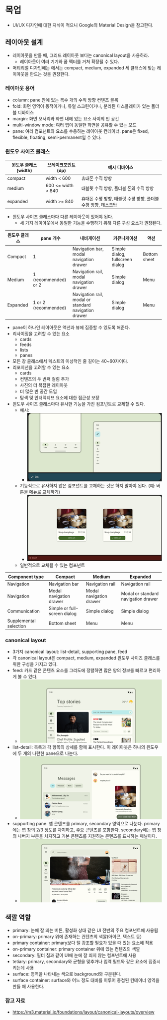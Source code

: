 # 목업

- UI/UX 디자인에 대한 지식이 적으니 Google의 Material Design을 참고한다.

## 레이아웃 설계

- 레이아웃을 만들 때, 그리드 레이아웃 보다는 canonical layout을 사용하라.
	- 레이아웃이 여러 기기와 폼 팩터를 거쳐 확장될 수 있다.
- 머티리얼 디자인에는 에서는 compact, medium, expanded 세 클래스에 맞는 레이아웃을 만드는 것을 권장한다.

### 레이아웃 용어

- column: pane 안에 있는 복수 개의 수직 방향 컨텐츠 블록
- fold: 화면 영역이 동적이거나, 듀얼 스크린이거나, 분리된 디스플레이가 있는 폴더블 디바이스
- margin: 화면 모서리와 화면 내에 있는 요소 사이의 빈 공간
- multi-window mode: 여러 앱이 동일한 화면을 공유할 수 있는 모드
- pane: 여러 컴포넌트와 요소를 수용하는 레이아웃 컨테이너. pane은 fixed, flexible, floating, semi-permanent일 수 있다.

### 윈도우 사이즈 클래스

| 윈도우 클래스(width) | 브레이크포인트(dp) | 예시 디바이스                                                  |
| -------------------- | ------------------ | -------------------------------------------------------------- |
| compact              | width < 600        | 휴대폰 수직 방향                                               |
| medium               | 600 <= width < 840 | 태블릿 수직 방향, 폴더블 폰의 수직 방향                        |
| expanded             | width >= 840       | 휴대폰 수평 방향, 태블릿 수평 방향, 폴더블 수평 방향, 데스크탑 |

- 윈도우 사이즈 클래스마다 다른 레이아웃이 있어야 된다.
	- 세 가지 레이아웃에서 동일한 기능을 수행하기 위해 다른 구성 요소가 권장된다.

| 윈도우 클래스 | pane 개수            | 내비게이션                                           | 커뮤니케이션                     | 액션         |
| ------------- | -------------------- | ---------------------------------------------------- | -------------------------------- | ------------ |
| Compact       | 1                    | Navigation bar, modal navigation drawer              | Simple dialog, fullscreen dialog | Bottom sheet |
| Medium        | 1 (recommended) or 2 | Navigation rail, modal navigation drawer             | Simple dialog                    | Menu         |
| Expanded      | 1 or 2 (recommended) | Navigation rail, modal or standard navigation drawer | Simple dialog                    | Menu       |

- pane이 하나인 레이아웃은 액션과 뷰에 집중할 수 있도록 해준다.
- 리사이징을 고려할 수 있는 요소
	- cards
	- feeds
	- lists
	- panes
- 모든 창 클래스에서 텍스트의 이상적인 줄 길이는 40~60자이다.
- 리포지션을 고려할 수 있는 요소
	- cards
	- 컨텐츠의 두 번째 컬럼 추가
	- 사진의 더 복잡한 레이아웃
	- 더 많은 빈 공간 도입
	- 탐색 및 인터랙티브 요소에 대한 접근성 보장
- 윈도우 사이즈 클래스마다 유사한 기능을 가진 컴포넌트로 교체할 수 있다.
	- 예시:
		- ![](assets/Pasted%20image%2020230928180950.png)
	- 기능적으로 유사하지 않은 컴포넌트를 교체하는 것은 하지 말아야 된다. (예: 버튼을 메뉴로 교체하기)
		- ![](assets/Pasted%20image%2020230928181131.png)
	- 일반적으로 교체될 수 있는 컴포넌트

| **Component type**     | **Compact**                  | **Medium**              | **Expanded**                        |
| ---------------------- | ---------------------------- | ----------------------- | ----------------------------------- |
| Navigation             | Navigation bar               | Navigation rail         | Navigation rail                     |
| Navigation             | Modal navigation drawer      | Modal navigation drawer | Modal or standard navigation drawer |
| Communication          | Simple or full-screen dialog | Simple dialog           | Simple dialog                       |
| Supplemental selection | Bottom sheet                 | Menu                    | Menu                                |

### canonical layout

- 3가지 canonical layout: list-detail, supporting pane, feed
- 각 canonical layout은 compact, medium, expanded 윈도우 사이즈 클래스를 위한 구성을 가지고 있다.
- feed: 카드 같은 콘텐츠 요소를 그리도에 정렬하면 많은 양의 정보를 빠르고 편리하게 볼 수 있다.
	- ![](assets/Pasted%20image%2020230928182933.png)
- list-detail: 목록과 각 항목의 상세를 함께 표시한다. 이 레이아웃은 하나의 윈도우에 두 개의 나란한 pane으로 나눈다.
	- ![](assets/Pasted%20image%2020230928182941.png)
- supporting pane: 앱 콘텐츠를 primary, secondary 영억으로 나눈다. primary에는 앱 창의 2/3 정도를 차지하고, 주요 콘텐츠를 포함한다. secondary에는 앱 창의 나버지 부분을 차지하고 기본 콘텐츠를 지원하는 콘텐츠를 표시하는 패널이다.
	- ![](assets/Pasted%20image%2020230928182949.png)

## 색깔 역할

- primary: 눈에 잘 띄는 버튼, 활성화 상태 같은 UI 전반의 주요 컴포넌트에 사용됨
- on-primary: primary 위에 존재하는 컨텐츠의 색깔(아이콘, 텍스트 등)
- primary container: primary보다 덜 강조할 필요가 있을 때 있는 요소에 적용
- on-primary container: primary container 위에 있는 컨텐츠의 색깔
- secondary: 필터 칩과 같이 UI에 눈에 잘 띄지 않는 컴포넌트에 사용
- tetiary: primary, secondary와 균형을 맞추거나 입력 필드와 같은 요소에 집중시키는데 사용
- surface: 영역을 나타내는 색으로 background와 구분된다.
- surface container: surface와 어느 정도 대비를 이루어 중첩된 컨테이너 영역을 만들 때 사용한다.

### 참고 자료

- https://m3.material.io/foundations/layout/canonical-layouts/overview